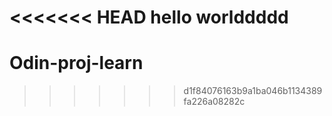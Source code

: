 <<<<<<< HEAD
hello worlddddd
=======
# Odin-proj-learn
>>>>>>> d1f84076163b9a1ba046b1134389fa226a08282c

